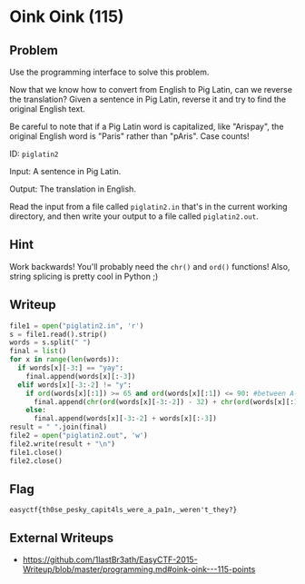 # Oink Oink (115)

## Problem

Use the programming interface to solve this problem.

Now that we know how to convert from English to&nbsp;Pig Latin, can we reverse the translation? Given a sentence in Pig Latin, reverse it and try to find the original English text.

Be careful to note that if a Pig Latin word is capitalized, like &quot;Arispay&quot;, the original English word is &quot;Paris&quot; rather than &quot;pAris&quot;. Case counts!

ID: `piglatin2`

Input: A sentence in Pig Latin.

Output: The translation in English.

Read the input from a file called&nbsp;`piglatin2.in`&nbsp;that&#39;s in the current working directory, and then write your output to a file called&nbsp;`piglatin2.out`.

## Hint

Work backwards! You'll probably need the `chr()` and `ord()` functions! Also, string splicing is pretty cool in Python ;)

## Writeup
```python
file1 = open("piglatin2.in", 'r')
s = file1.read().strip()
words = s.split(" ")
final = list()
for x in range(len(words)):
  if words[x][-3:] == "yay":
    final.append(words[x][:-3])
  elif words[x][-3:-2] != "y":
    if ord(words[x][:1]) >= 65 and ord(words[x][:1]) <= 90: #between A-Z
      final.append(chr(ord(words[x][-3:-2]) - 32) + chr(ord(words[x][:1]) + 32) + words[x][1:-3]) 
    else:
      final.append(words[x][-3:-2] + words[x][:-3])
result = " ".join(final)
file2 = open("piglatin2.out", 'w')
file2.write(result + "\n")
file1.close()
file2.close()

```

## Flag
`easyctf{th0se_pesky_capit4ls_were_a_pa1n,_weren't_they?}`

## External Writeups

* https://github.com/1lastBr3ath/EasyCTF-2015-Writeup/blob/master/programming.md#oink-oink---115-points
